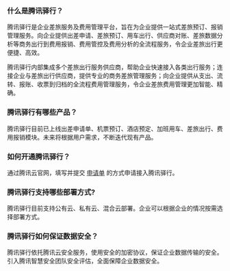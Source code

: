 ### 什么是腾讯驿行？
腾讯驿行是企业差旅服务及费用管理平台，旨在为企业提供一站式差旅预订、报销管理服务。向企业提供出差申请、差旅预订、用车出行、供应商对账、差旅数据分析等商务出行到费用报销、费用管控及费用分析的全流程服务，令企业差旅出行更便捷、高效。

腾讯驿行内部集成多个差旅出行服务供应商，帮助企业快速接入各类出行服务；连接企业与差旅出行供应商，提供专业的商务差旅管理服务；向企业提供从支出、流转、报账、收票到归档的全流程费用管理服务，令企业差旅费用管理更加智能、精确。

### 腾讯驿行有哪些产品？
腾讯驿行目前已上线出差申请单、机票预订、酒店预定、加班用车、差旅出行、费用报销模块。未来将根据用户需求，不断迭代现有产品。

### 如何开通腾讯驿行？
通过腾讯云官网，填写并提交 [申请单](https://cloud.tencent.com/apply/p/m06tico49g) 的方式申请接入腾讯驿行。

### 腾讯驿行支持哪些部署方式?

腾讯驿行目前支持公有云、私有云、混合云部署。企业可以根据企业的情况按需选择部署方式。

### 腾讯驿行如何保证数据安全？

腾讯驿行依托腾讯云安全服务，使用安全的加密协议，保证企业数据传输的安全。引入腾讯智慧安全团队安全评估，全面保障企业数据安全。
